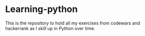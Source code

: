 # Learning-python
This is the repository to hold all my exercises from codewars and hackerrank as I skill up in Python over time.
